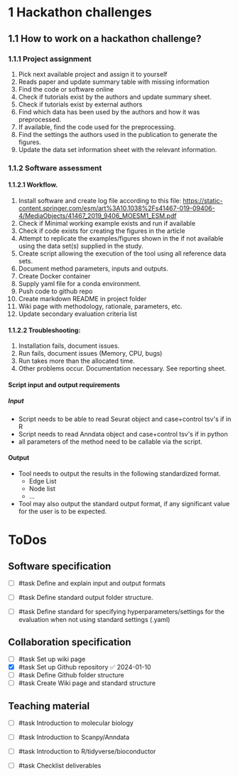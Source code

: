 
# 1 Hackathon challenges

## 1.1 How to work on a hackathon challenge?
### 1.1.1 Project assignment
1. Pick next available project and assign it to yourself
2. Reads paper and update summary table with missing information
3. Find the code or software online
4. Check if tutorials exist by the authors and update summary sheet.
5. Check if tutorials exist by external authors
6. Find which data has been used by the authors and how it was preprocessed.
7. If available, find the code used for the preprocessing.
8. Find the settings the authors used in the publication to generate the figures.
9. Update the data set information sheet with the relevant information.

### 1.1.2 Software assessment

#### 1.1.2.1 Workflow.
1. Install software and create log file according to this file: https://static-content.springer.com/esm/art%3A10.1038%2Fs41467-019-09406-4/MediaObjects/41467_2019_9406_MOESM1_ESM.pdf
3. Check if Minimal working example exists and run if available
4. Check if code exists for creating the figures in the article
5. Attempt to replicate the examples/figures shown in the if not available using the data set(s) supplied in the study.
6. Create script allowing the execution of the tool using all reference data sets.
7. Document method parameters, inputs and outputs.
8. Create Docker container 
9. Supply yaml file for a conda environment.
10. Push code to github repo
11. Create markdown  README in project folder
12. Wiki page with methodology, rationale, parameters, etc.
13. Update secondary evaluation criteria list 


#### 1.1.2.2 Troubleshooting:
1. Installation fails, document issues. 
2. Run fails, document issues (Memory, CPU, bugs)
3. Run takes more than the allocated time.
4. Other problems occur. Documentation necessary. See reporting sheet.

#### Script input and output requirements
##### Input
- Script needs to be able to read Seurat object and case+control tsv's if in R
- Script needs to read Anndata object and case+control tsv's if in python
- all parameters of the method need to be callable via the script.

#### Output
- Tool needs to output the results in the following standardized format.
	- Edge List
	- Node list
	- ...
- Tool may also output the standard output format, if any significant value for the user is to be expected.


# ToDos

## Software specification
- [ ] #task Define and explain input and output formats
- [ ] #task Define standard output folder structure.
- [ ] #task Define standard for specifying hyperparameters/settings for the evaluation when not using standard settings (.yaml)


## Collaboration specification
- [ ] #task Set up wiki page
- [x] #task Set up Github repository ✅ 2024-01-10
- [ ] #task Define Github folder structure
- [ ] #task Create Wiki page and standard structure

## Teaching material
- [ ] #task Introduction to molecular biology
- [ ] #task Introduction to Scanpy/Anndata
- [ ] #task Introduction to R/tidyverse/bioconductor
- [ ] #task Checklist deliverables



